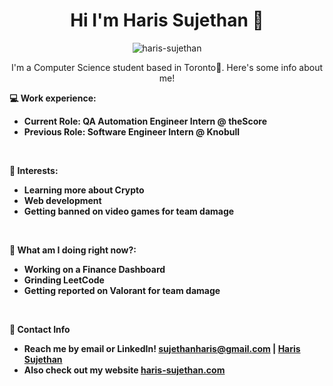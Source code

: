<h1 align="center">Hi I'm Haris Sujethan 👋</h1>
<p align="center"> <img src="https://komarev.com/ghpvc/?username=haris-sujethan&label=Profile%20views&color=0e75b6&style=flat" alt="haris-sujethan" /> </p>


<p align="center">I'm a Computer Science student based in Toronto📍. Here's some info about me!</p>

**💻 Work experience:**

- **Current Role: QA Automation Engineer Intern @ theScore**
- **Previous Role: Software Engineer Intern @ Knobull**

<br>

**🌱 Interests:**

- **Learning more about Crypto**
- **Web development**
- **Getting banned on video games for team damage**

<br>

**🤔 What am I doing right now?:**

- **Working on a Finance Dashboard**
- **Grinding LeetCode**
- **Getting reported on Valorant for team damage**

<br/>

**💬 Contact Info**

- **Reach me by email or LinkedIn! sujethanharis@gmail.com | [Haris Sujethan](https://www.linkedin.com/in/haris-sujethan-3b251921a/)**
- **Also check out my website [haris-sujethan.com](https://haris-sujethan.com/)**

